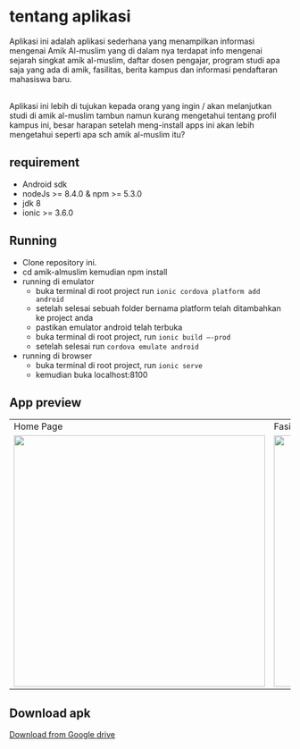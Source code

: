 # tentang aplikasi
Aplikasi ini adalah aplikasi sederhana yang menampilkan informasi mengenai Amik Al-muslim yang di dalam nya terdapat info mengenai sejarah singkat amik al-muslim, daftar dosen pengajar, program studi apa saja yang ada di amik, fasilitas, berita kampus dan informasi pendaftaran mahasiswa baru.
</span><br><br>

Aplikasi ini lebih di tujukan kepada orang yang ingin / akan melanjutkan studi di amik al-muslim tambun namun kurang mengetahui tentang profil kampus ini, besar harapan setelah meng-install apps ini akan lebih mengetahui seperti apa sch amik al-muslim itu?

## requirement

 * Android sdk
 * nodeJs >= 8.4.0 & npm >= 5.3.0
 * jdk 8
 * ionic >= 3.6.0


## Running
 * Clone repository ini.
 * cd amik-almuslim kemudian npm install
 * running di emulator
      * buka terminal di root project run `ionic cordova platform add android`
      * setelah selesai sebuah folder bernama platform telah ditambahkan ke project anda
      * pastikan emulator android telah terbuka
      * buka terminal di root project, run `ionic build –-prod`
      * setelah selesai run `cordova emulate android`
 * running di browser
      * buka terminal di root project, run `ionic serve` 
      * kemudian buka localhost:8100


 ## App preview
 <table>
  <tr>
    <td>Home Page</td>
    <td>Fasilitas Page</td>
    <td>Gallery Amik</td>
  </tr>
  <tr>
    <td><img src="https://firebasestorage.googleapis.com/v0/b/ionic2-1afad.appspot.com/o/amik-home.gif?alt=media&token=7f3e44f3-64a2-4c19-bf76-a117ce1b6ec0" height=450/></td>
    <td><img src="https://firebasestorage.googleapis.com/v0/b/ionic2-1afad.appspot.com/o/amik-all.gif?alt=media&token=4c749863-1d31-468e-ab22-214effa63f0e" height=450/></td>
    <td><img src="https://firebasestorage.googleapis.com/v0/b/ionic2-1afad.appspot.com/o/amik-gallery.gif?alt=media&token=c476b1d1-abdc-4cd1-aeb9-c3c717e78311" height=450/></td>
  </tr>
</table>

 ## Download apk

<a href="https://drive.google.com/open?id=0Bxp6Hpy2uQydOTZXQVpLQ05XVjA">Download from Google drive</a>
